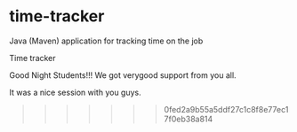 # time-tracker
Java (Maven) application for tracking time on the job

Time tracker


Good Night Students!!!
We got verygood support from you all.

It was a nice session with you guys.
>>>>>>> 0fed2a9b55a5ddf27c1c8f8e77ec17f0eb38a814

